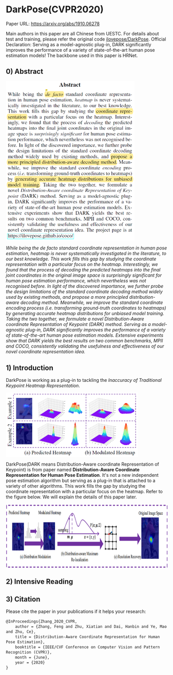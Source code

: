 # DarkPose(CVPR2020)

Paper URL: https://arxiv.org/abs/1910.06278

Main authors in this paper are all Chinese from UESTC. For details about test and training, please refer the original code [ilovepose/DarkPose](https://github.com/ilovepose/DarkPose). Official Declaration: Serving as a model-agnostic plug-in, DARK significantly improves the performance of a variety of state-of-the-art human pose estimation models! The backbone used in this paper is HRNet.

## 0) Abstract

<img src="./materials/Abstract.png" width = "400" alt="" align=center />

*While being the de facto standard coordinate representation in human pose estimation, heatmap is never systematically investigated in the literature, to our best knowledge. This work fills this gap by studying the coordinate representation with a particular focus on the heatmap. Interestingly, we found that the process of decoding the predicted heatmaps into the final joint coordinates in the original image space is surprisingly significant for human pose estimation performance, which nevertheless was not recognised before. In light of the discovered importance, we further probe the design limitations of the standard coordinate decoding method widely used by existing methods, and propose a more principled distribution-aware decoding method. Meanwhile, we improve the standard coordinate encoding process (i.e. transforming ground-truth coordinates to heatmaps) by generating accurate heatmap distributions for unbiased model training. Taking the two together, we formulate a novel Distribution-Aware coordinate Representation of Keypoint (DARK) method. Serving as a model-agnostic plug-in, DARK significantly improves the performance of a variety of state-of-the-art human pose estimation models. Extensive experiments show that DARK yields the best results on two common benchmarks, MPII and COCO, consistently validating the usefulness and effectiveness of our novel coordinate representation idea.*


## 1) Introduction

DarkPose is working as a plug-in to tackling the *Inaccuracy of Traditional Keypoint Heatmap Representation*.

<img src="./materials/HeatmapDistributionModulation.png" height = "200" alt="" align=center />

DarkPose(DARK means Distribution-Aware coordinate Representation of Keypoint) is from paper named **Distribution-Aware Coordinate Representation for Human Pose Estimation**. It's not a new independent pose estimation algorithm but serving as a plug-in that is attached to a variety of other algorithms. This work fills the gap by studying the coordinate representation with a particular focus on the heatmap. Refer to the figure below. We will explain the details of this paper later.

<img src="./materials/DARKPose.png" height = "200" alt="" align=center />

## 2) Intensive Reading

## 3) Citation
Please cite the paper in your publications if it helps your research:
```
@InProceedings{Zhang_2020_CVPR,
    author = {Zhang, Feng and Zhu, Xiatian and Dai, Hanbin and Ye, Mao and Zhu, Ce},
    title = {Distribution-Aware Coordinate Representation for Human Pose Estimation},
    booktitle = {IEEE/CVF Conference on Computer Vision and Pattern Recognition (CVPR)},
    month = {June},
    year = {2020}
}
```
